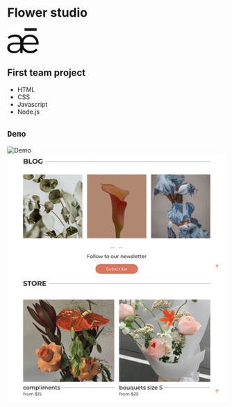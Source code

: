 # Flower studio

![Creating repo from a template step 1](./assets/logo.png)

## First team project

- HTML
- CSS
- Javascript
- Node.js

## `Demo`

![Demo](./assets/demo.png) ![Demo2](./assets/demo_2.png)
![Demo3](./assets/demo_3.png)
